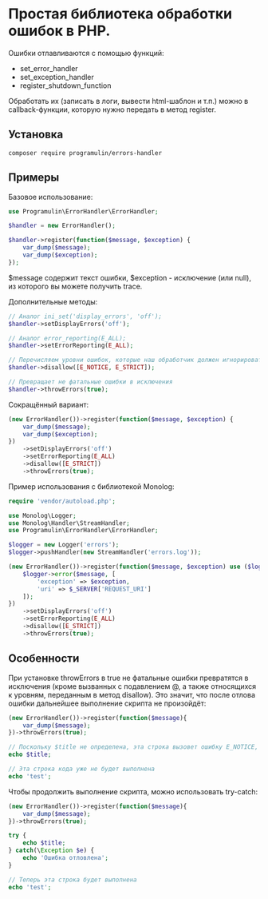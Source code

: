 Простая библиотека обработки ошибок в PHP.
=====================

Ошибки отлавливаются с помощью функций:
+ set_error_handler
+ set_exception_handler
+ register_shutdown_function

Обработать их (записать в логи, вывести html-шаблон и т.п.) можно в callback-функции, которую нужно передать в метод register.

Установка
-----------------------------------

```
composer require programulin/errors-handler
```

Примеры
-----------------------------------

Базовое использование:

```php
use Programulin\ErrorHandler\ErrorHandler;

$handler = new ErrorHandler();

$handler->register(function($message, $exception) {
	var_dump($message);
	var_dump($exception);
});
```

$message содержит текст ошибки, $exception - исключение (или null), из которого вы можете получить trace.

Дополнительные методы:

```php
// Аналог ini_set('display_errors', 'off');
$handler->setDisplayErrors('off');

// Аналог error_reporting(E_ALL);
$handler->setErrorReporting(E_ALL);

// Перечисляем уровни ошибок, которые наш обработчик должен игнорировать
$handler->disallow([E_NOTICE, E_STRICT]);

// Превращает не фатальные ошибки в исключения
$handler->throwErrors(true);
```

Сокращённый вариант:

```php
(new ErrorHandler())->register(function($message, $exception) {
	var_dump($message);
	var_dump($exception);
})
	->setDisplayErrors('off')
	->setErrorReporting(E_ALL)
	->disallow([E_STRICT])
	->throwErrors(true);
```

Пример использования с библиотекой Monolog:

```php
require 'vendor/autoload.php';

use Monolog\Logger;
use Monolog\Handler\StreamHandler;
use Programulin\ErrorHandler\ErrorHandler;

$logger = new Logger('errors');
$logger->pushHandler(new StreamHandler('errors.log'));

(new ErrorHandler())->register(function($message, $exception) use ($logger) {
	$logger->error($message, [
		'exception' => $exception,
		'uri' => $_SERVER['REQUEST_URI']
	]);
})
	->setDisplayErrors('off')
	->setErrorReporting(E_ALL)
	->disallow([E_STRICT])
	->throwErrors(true);
```

Особенности
-----------------------------------

При установке throwErrors в true не фатальные ошибки превратятся в исключения (кроме вызванных с подавлением @, а также относящихся к уровням, переданным в метод disallow). Это значит, что после отлова ошибки дальнейшее выполнение скрипта не произойдёт:

```php
(new ErrorHandler())->register(function($message){
	var_dump($message);
})->throwErrors(true);

// Поскольку $title не определена, эта строка вызовет ошибку E_NOTICE, которая превратится в исключение
echo $title;

// Эта строка кода уже не будет выполнена
echo 'test';
```

Чтобы продолжить выполнение скрипта, можно использовать try-catch:

```php
(new ErrorHandler())->register(function($message){
	var_dump($message);
})->throwErrors(true);

try {
	echo $title;
} catch(\Exception $e) {
	echo 'Ошибка отловлена';
}

// Теперь эта строка будет выполнена
echo 'test';
```
